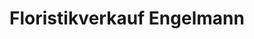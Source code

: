 ---
title: "Floristikverkauf Engelmann"
url: /neukieritzsch/floristikverkauf-engelmann/
shop: Blumen
---